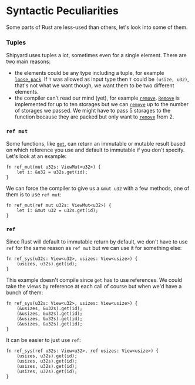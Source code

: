 # Syntactic Peculiarities

Some parts of Rust are less-used than others, let's look into some of them.

### Tuples

Shipyard uses tuples a lot, sometimes even for a single element. There are two main reasons:
- the elements could be any type including a tuple, for example [`loose_pack`](https://docs.rs/shipyard/latest/shipyard/trait.LoosePack.html#tymethod.loose_pack). If `T` was allowed as input type then `T` could be `(usize, u32)`, that's not what we want though, we want them to be two different elements.
- the compiler can't read our mind (yet), for example [`remove`](https://docs.rs/shipyard/latest/shipyard/trait.Remove.html#tymethod.remove). [`Remove`](https://docs.rs/shipyard/latest/shipyard/trait.Remove.html) is implemented for up to ten storages but we can [`remove`](https://docs.rs/shipyard/latest/shipyard/trait.Remove.html#tymethod.remove) up to the number of storages we passed. We might have to pass 5 storages to the function because they are packed but only want to [`remove`](https://docs.rs/shipyard/latest/shipyard/trait.Remove.html#tymethod.remove) from 2.

### `ref mut`

Some functions, like [`get`](https://docs.rs/shipyard/latest/shipyard/trait.Get.html#tymethod.get), can return an immutable or mutable result based on which reference you use and default to immutable if you don't specify.  
Let's look at an example:
```rust, noplaypen
fn ref_mut(mut u32s: ViewMut<u32>) {
    let i: &u32 = u32s.get(id);
}
```
We can force the compiler to give us a `&mut u32` with a few methods, one of them is to use `ref mut`:
```rust, noplaypen
fn ref_mut(ref mut u32s: ViewMut<u32>) {
    let i: &mut u32 = u32s.get(id);
}
```

### `ref`

Since Rust will default to immutable return by default, we don't have to use `ref` for the same reason as `ref mut` but we can use it for something else:
```rust, noplaypen
fn ref_sys(u32s: View<u32>, usizes: View<usize>) {
    (usizes, u32s).get(id);
}
```
This example doesn't compile since `get` has to use references. We could take the views by reference at each call of course but when we'd have a bunch of them:
```rust, noplaypen
fn ref_sys(u32s: View<u32>, usizes: View<usize>) {
    (&usizes, &u32s).get(id);
    (&usizes, &u32s).get(id);
    (&usizes, &u32s).get(id);
    (&usizes, &u32s).get(id);
}
```
It can be easier to just use `ref`:
```rust, noplaypen
fn ref_sys(ref u32s: View<u32>, ref usizes: View<usize>) {
    (usizes, u32s).get(id);
    (usizes, u32s).get(id);
    (usizes, u32s).get(id);
    (usizes, u32s).get(id);
}
```
